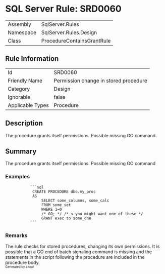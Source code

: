 # SQL Server Rule: SRD0060
  
|    |    |
|----|----|
| Assembly | SqlServer.Rules |
| Namespace | SqlServer.Rules.Design |
| Class | ProcedureContainsGrantRule |
  
## Rule Information
  
|    |    |
|----|----|
| Id | SRD0060 |
| Friendly Name | Permission change in stored procedure |
| Category | Design |
| Ignorable | false |
| Applicable Types | Procedure  |
  
## Description
  
The procedure grants itself permissions. Possible missing GO command.
  
## Summary
  
The procedure grants itself permissions. Possible missing GO command
  
### Examples
  

               ```sql
                CREATE PROCEDURE dbo.my_proc 
                AS
                    SELECT some_columns, some_calc 
                    FROM some_set
                    WHERE 1=0
                    /* GO; */ /* < you might want one of these */
                    GRANT exec to some_one
               ```
              
### Remarks
  
The rule checks for stored procedures, changing its own permissions. It is possible that a
GO end of batch signaling command is missing and the statements in the script following the
procedure are included in the procedure body.  
<sub><sup>Generated by a tool</sup></sub>
